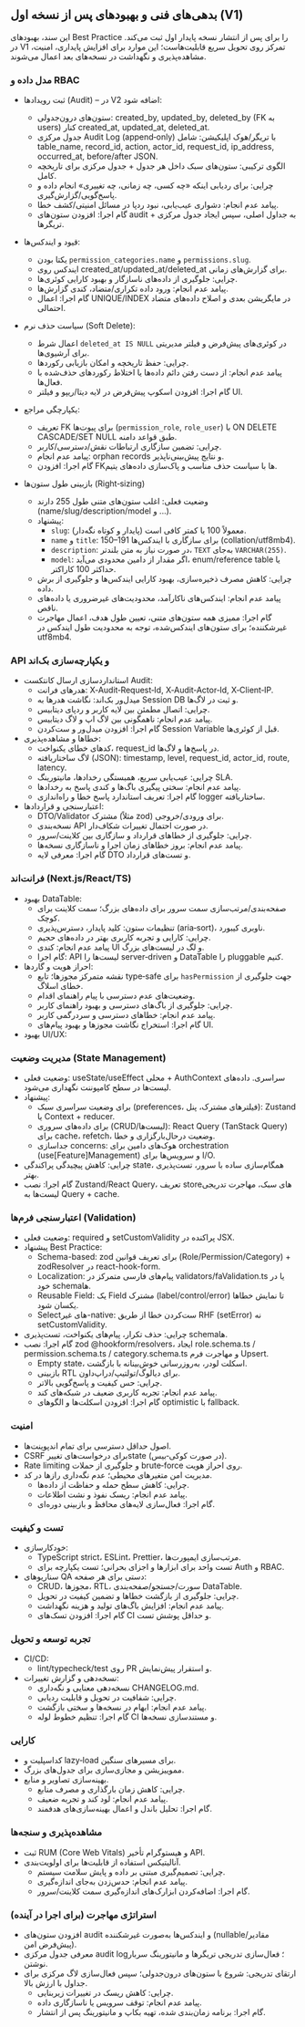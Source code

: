 ## بدهی‌های فنی و بهبودهای پس از نسخه اول (V1)

این سند، بهبودهای Best Practice را برای پس از انتشار نسخه پایدار اول ثبت می‌کند. در V1 تمرکز روی تحویل سریع قابلیت‌هاست؛ این موارد برای افزایش پایداری، امنیت، مشاهده‌پذیری و نگهداشت در نسخه‌های بعد اعمال می‌شوند.

### مدل داده و RBAC
- ثبت رویدادها (Audit) – در V2 اضافه شود:
  - ستون‌های درون‌جدولی: created_by, updated_by, deleted_by (FK به users) کنار created_at, updated_at, deleted_at.
  - جدول مرکزی Audit Log (append‑only) با تریگر/هوک اپلیکیشن: شامل table_name, record_id, action, actor_id, request_id, ip_address, occurred_at, before/after JSON.
  - الگوی ترکیبی: ستون‌های سبک داخل هر جدول + جدول مرکزی برای تاریخچه کامل.
  - چرایی: برای ردیابی اینکه «چه کسی، چه زمانی، چه تغییری» انجام داده و پاسخ‌گویی/گزارش‌گیری.
  - پیامد عدم انجام: دشواری عیب‌یابی، نبود ردپا در مسائل امنیتی/کشف خطا.
  - گام اجرا: افزودن ستون‌های audit به جداول اصلی، سپس ایجاد جدول مرکزی + تریگرها.
- قیود و ایندکس‌ها:
  - یکتا بودن `permission_categories.name` و `permissions.slug`.
  - ایندکس روی created_at/updated_at/deleted_at برای گزارش‌های زمانی.
  - چرایی: جلوگیری از داده‌های ناسازگار و بهبود کارایی کوئری‌ها.
  - پیامد عدم انجام: ورود داده تکراری/متضاد، کندی گزارش‌ها.
  - گام اجرا: اعمال UNIQUE/INDEX در مایگریشن بعدی و اصلاح داده‌های متضاد احتمالی.
- سیاست حذف نرم (Soft Delete):
  - اعمال شرط `deleted_at IS NULL` در کوئری‌های پیش‌فرض و فیلتر مدیریتی برای آرشیوی‌ها.
  - چرایی: حفظ تاریخچه و امکان بازیابی رکوردها.
  - پیامد عدم انجام: از دست رفتن دائم داده‌ها یا اختلاط رکوردهای حذف‌شده با فعال‌ها.
  - گام اجرا: افزودن اسکوپ پیش‌فرض در لایه دیتا/ریپو و فیلتر UI.
- یکپارچگی مراجع:
  - تعریف FK برای پیوت‌ها (`permission_role`, `role_user`) با ON DELETE CASCADE/SET NULL طبق قواعد دامنه.
  - چرایی: تضمین سازگاری ارتباطات نقش/دسترسی/کاربر.
  - پیامد عدم انجام: orphan records و نتایج پیش‌بینی‌ناپذیر.
  - گام اجرا: افزودن FKها با سیاست حذف مناسب و پاک‌سازی داده‌های یتیم.

- بازبینی طول ستون‌ها (Right‑sizing)
  - وضعیت فعلی: اغلب ستون‌های متنی طول 255 دارند (name/slug/description/model و ...).
  - پیشنهاد:
    - `slug`: معمولاً 100 یا کمتر کافی است (پایدار و کوتاه نگه‌دار).
    - `name` و `title`: 150–191 برای سازگاری با ایندکس‌ها (collation/utf8mb4).
    - `description`: در صورت نیاز به متن بلندتر، `TEXT` به‌جای `VARCHAR(255)`.
    - `model`: اگر مقدار از دامین محدودی می‌آید، enum/reference table یا حداکثر 100 کاراکتر.
  - چرایی: کاهش مصرف ذخیره‌سازی، بهبود کارایی ایندکس‌ها و جلوگیری از برش داده.
  - پیامد عدم انجام: ایندکس‌های ناکارآمد، محدودیت‌های غیرضروری یا داده‌های ناقص.
  - گام اجرا: ممیزی همه ستون‌های متنی، تعیین طول هدف، اعمال مهاجرت غیرشکننده؛ برای ستون‌های ایندکس‌شده، توجه به محدودیت طول ایندکس در utf8mb4.

### API و یکپارچه‌سازی بک‌اند
- استانداردسازی ارسال کانتکست Audit:
  - هدرهای فرانت: X‑Audit‑Request‑Id, X‑Audit‑Actor‑Id, X‑Client‑IP.
  - میدل‌ور بک‌اند: نگاشت هدرها به Session DB و ثبت در لاگ‌ها.
  - چرایی: اتصال مطمئن بین لایه کاربر و ردپای دیتابیس.
  - پیامد عدم انجام: ناهمگونی بین لاگ اپ و لاگ دیتابیس.
  - گام اجرا: افزودن میدل‌ور و ست‌کردن Session Variable قبل از کوئری‌ها.
- خطاها و مشاهده‌پذیری:
  - کدهای خطای یکنواخت، request_id در پاسخ‌ها و لاگ‌ها.
  - لاگ ساختاریافته (JSON): timestamp, level, request_id, actor_id, route, latency.
  - چرایی: عیب‌یابی سریع، همبستگی رخدادها، مانیتورینگ SLA.
  - پیامد عدم انجام: سختی پیگیری باگ‌ها و کندی پاسخ به رخدادها.
  - گام اجرا: تعریف استاندارد پاسخ خطا و راه‌اندازی logger ساختاریافته.
- اعتبارسنجی و قراردادها:
  - DTO/Validator مشترک (مثلاً zod) برای ورودی/خروجی.
  - نسخه‌بندی API در صورت احتمال تغییرات شکاف‌دار.
  - چرایی: جلوگیری از خطاهای قرارداد و سازگاری بین کلاینت/سرور.
  - پیامد عدم انجام: بروز خطاهای زمان اجرا و ناسازگاری نسخه‌ها.
  - گام اجرا: معرفی لایه DTO و تست‌های قرارداد.

### فرانت‌اند (Next.js/React/TS)
- بهبود DataTable:
  - صفحه‌بندی/مرتب‌سازی سمت سرور برای داده‌های بزرگ؛ سمت کلاینت برای کوچک.
  - تنظیمات ستون: کلید پایدار، دسترس‌پذیری (aria‑sort)، ناوبری کیبورد.
  - چرایی: کارایی و تجربه کاربری بهتر در داده‌های حجیم.
  - پیامد عدم انجام: کندی UI و لگ در لیست‌های بزرگ.
  - گام اجرا: API لیست‌ها را server‑driven و DataTable را pluggable کنیم.
- احراز هویت و گاردها:
  - نقشه متمرکز مجوزها؛ تابع type‑safe برای `hasPermission` جهت جلوگیری از خطای اسلاگ.
  - وضعیت‌های عدم دسترسی با پیام راهنمای اقدام.
  - چرایی: جلوگیری از باگ‌های دسترسی و بهبود راهنمای کاربر.
  - پیامد عدم انجام: خطاهای دسترسی و سردرگمی کاربر.
  - گام اجرا: استخراج نگاشت مجوزها و بهبود پیام‌های UI.
- بهبود UI/UX:
### مدیریت وضعیت (State Management)
- وضعیت فعلی: useState/useEffect محلی + AuthContext سراسری. داده‌های لیست‌ها در سطح کامپوننت نگهداری می‌شود.
- پیشنهاد:
  - برای وضعیت سراسری سبک (preferences، فیلترهای مشترک، پنل): Zustand یا Context + reducer.
  - برای داده‌های سروری (CRUD/لیست‌ها): React Query (TanStack Query) برای cache، refetch، وضعیت درحال‌بارگزاری و خطا.
  - جداسازی concerns: هوک‌های دامین برای orchestration (use[Feature]Management) و سرویس‌ها برای I/O.
- چرایی: کاهش پیچیدگی پراکندگی state، همگام‌سازی ساده با سرور، تست‌پذیری بهتر.
- گام اجرا: نصب Zustand/React Query، تعریف store‌های سبک، مهاجرت تدریجی لیست‌ها به Query + cache.

### اعتبارسنجی فرم‌ها (Validation)
- وضعیت فعلی: required و setCustomValidity پراکنده در JSX.
- پیشنهاد Best Practice:
  - Schema-based: zod برای تعریف قوانین (Role/Permission/Category) + zodResolver در react-hook-form.
  - Localization: پیام‌های فارسی متمرکز در validators/faValidation.ts یا در خود schema‌ها.
  - Reusable Field: یک Field مشترک (label/control/error) تا نمایش خطاها یکسان شود.
  - Selectهای غیر-native: ست‌کردن خطا از طریق RHF (setError) نه setCustomValidity.
- چرایی: حذف تکرار، پیام‌های یکنواخت، تست‌پذیری schemaها.
- گام اجرا: نصب zod @hookform/resolvers، ایجاد role.schema.ts / permission.schema.ts / category.schema.ts و مهاجرت فرم Upsert.
  - Empty state، اسکلت لودر، به‌روزرسانی خوش‌بینانه با بازگشت.
  - بازبینی RTL برای دیالوگ/تولتیپ/دراپ‌داون.
  - چرایی: حس کیفیت و پاسخ‌گویی بالاتر.
  - پیامد عدم انجام: تجربه کاربری ضعیف در شبکه‌های کند.
  - گام اجرا: افزودن اسکلت‌ها و الگوهای optimistic با fallback.

### امنیت
- اصول حداقل دسترسی برای تمام اندپوینت‌ها.
- CSRF برای درخواست‌های تغییرstate (در صورت کوکی‑بیس).
- Rate limiting و جلوگیری از حملات brute‑force روی احراز هویت.
- مدیریت امن متغیرهای محیطی؛ عدم نگه‌داری رازها در کد.
  - چرایی: کاهش سطح حمله و حفاظت از داده‌ها.
  - پیامد عدم انجام: ریسک نفوذ و نشت اطلاعات.
  - گام اجرا: فعال‌سازی لایه‌های محافظ و بازبینی دوره‌ای.

### تست و کیفیت
- خودکارسازی:
  - TypeScript strict، ESLint، Prettier، مرتب‌سازی ایمپورت‌ها.
  - تست واحد برای ابزارها و اجزای بحرانی؛ تست یکپارچه برای Auth و RBAC.
- سناریوهای QA دستی برای هر صفحه:
  - CRUD، مجوزها، RTL، سورت/جستجو/صفحه‌بندی DataTable.
  - چرایی: جلوگیری از بازگشت خطاها و تضمین کیفیت در تحویل.
  - پیامد عدم انجام: افزایش باگ‌های تولید و هزینه نگهداشت.
  - گام اجرا: افزودن تسک‌های CI و حداقل پوشش تست.

### تجربه توسعه و تحویل
- CI/CD:
  - lint/typecheck/test روی PR و استقرار پیش‌نمایش.
- نسخه‌دهی و گزارش تغییرات:
  - نسخه‌دهی معنایی و نگه‌داری CHANGELOG.md.
  - چرایی: شفافیت در تحویل و قابلیت ردیابی.
  - پیامد عدم انجام: ابهام در نسخه‌ها و سختی بازگشت.
  - گام اجرا: تنظیم خطوط لوله CI و مستندسازی نسخه‌ها.

### کارایی
- کداسپلیت و lazy‑load برای مسیرهای سنگین.
- مموییزیشن و مجازی‌سازی برای جدول‌های بزرگ.
- بهینه‌سازی تصاویر و منابع.
  - چرایی: کاهش زمان بارگذاری و مصرف منابع.
  - پیامد عدم انجام: لود کند و تجربه ضعیف.
  - گام اجرا: تحلیل باندل و اعمال بهینه‌سازی‌های هدفمند.

### مشاهده‌پذیری و سنجه‌ها
- ثبت RUM (Core Web Vitals) و هیستوگرام تأخیر API.
- آنالیتیکس استفاده از قابلیت‌ها برای اولویت‌بندی.
  - چرایی: تصمیم‌گیری مبتنی بر داده و پایش سلامت سیستم.
  - پیامد عدم انجام: حدس‌زدن به‌جای اندازه‌گیری.
  - گام اجرا: اضافه‌کردن ابزارک‌های اندازه‌گیری سمت کلاینت/سرور.

### استراتژی مهاجرت (برای اجرا در آینده)
- افزودن ستون‌های audit و ایندکس‌ها به‌صورت غیرشکننده (nullable/مقادیر پیش‌فرض امن).
- معرفی جدول مرکزی audit log؛ فعال‌سازی تدریجی تریگرها و مانیتورینگ سربار نوشتن.
- ارتقای تدریجی: شروع با ستون‌های درون‌جدولی؛ سپس فعال‌سازی لاگ مرکزی برای جداول با ارزش بالا.
  - چرایی: کاهش ریسک در تغییرات زیربنایی.
  - پیامد عدم انجام: توقف سرویس یا ناسازگاری داده.
  - گام اجرا: برنامه‌ زمان‌بندی شده، تهیه بکاپ و مانیتورینگ پس از انتشار.


